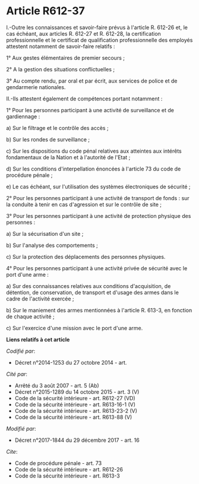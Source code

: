# Article R612-37

I.-Outre les connaissances et savoir-faire prévus à l'article R. 612-26 et, le cas échéant, aux articles R. 612-27 et R.
612-28, la certification professionnelle et le certificat de qualification professionnelle des employés attestent notamment
de savoir-faire relatifs : 

1° Aux gestes élémentaires de premier secours ; 

2° A la gestion des situations conflictuelles ; 

3° Au compte rendu, par oral et par écrit, aux services de police et de gendarmerie nationales. 

II.-Ils attestent également de compétences portant notamment : 

1° Pour les personnes participant à une activité de surveillance et de gardiennage : 

a) Sur le filtrage et le contrôle des accès ; 

b) Sur les rondes de surveillance ; 

c) Sur les dispositions du code pénal relatives aux atteintes aux intérêts fondamentaux de la Nation et à l'autorité de
l'Etat ; 

d) Sur les conditions d'interpellation énoncées à l'article 73 du code de procédure pénale ; 

e) Le cas échéant, sur l'utilisation des systèmes électroniques de sécurité ; 

2° Pour les personnes participant à une activité de transport de fonds : sur la conduite à tenir en cas d'agression et sur le
contrôle de site ; 

3° Pour les personnes participant à une activité de protection physique des personnes : 

a) Sur la sécurisation d'un site ; 

b) Sur l'analyse des comportements ; 

c) Sur la protection des déplacements des personnes physiques. 

4° Pour les personnes participant à une activité privée de sécurité avec le port d'une arme : 

a) Sur des connaissances relatives aux conditions d'acquisition, de détention, de conservation, de transport et d'usage des
armes dans le cadre de l'activité exercée ; 

b) Sur le maniement des armes mentionnées à l'article R. 613-3, en fonction de chaque activité ; 

c) Sur l'exercice d'une mission avec le port d'une arme.

**Liens relatifs à cet article**

_Codifié par_:

  - Décret n°2014-1253 du 27 octobre 2014 - art.

_Cité par_:

  - Arrêté du 3 août 2007 - art. 5 (Ab)
  - Décret n°2015-1289 du 14 octobre 2015 - art. 3 (V)
  - Code de la sécurité intérieure - art. R612-27 (VD)
  - Code de la sécurité intérieure - art. R613-16-1 (V)
  - Code de la sécurité intérieure - art. R613-23-2 (V)
  - Code de la sécurité intérieure - art. R613-88 (V)

_Modifié par_:

  - Décret n°2017-1844 du 29 décembre 2017 - art. 16

_Cite_:

  - Code de procédure pénale - art. 73
  - Code de la sécurité intérieure - art. R612-26
  - Code de la sécurité intérieure - art. R613-3
